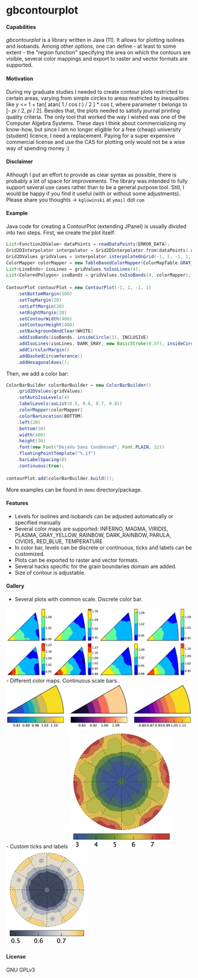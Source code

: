 # gbcontourplot

#### Capabilities
*gbcontourplot* is a library written in Java (11). It allows for plotting isolines and isobands.
Among other options, one can define - at least to some extent - the "region function" specifying the area on which the contours are
visible, several color mappings and export to raster and vector formats are supported.

#### Motivation
During my graduate studies I needed to create contour plots restricted
to certain areas, varying from simple circles to areas restricted by
inequalities like *y* <= 1 + tan[ atan( 1 / cos *t* ) / 2 ] * cos *t*, where parameter t belongs to [- *pi* / 2, *pi* / 2].
Besides that, the plots needed to satisfy journal printing quality criteria.
The only tool that worked the way I wished was one of the Computer Algebra Systems.
These days I think about commercializing my know-how, but
since I am no longer eligible for a free (cheap) university (student) licence, I need a replacement.
Paying for a super expensive commercial license and use the CAS for plotting only would not be a wise
way of spending money :)

#### Disclaimer
Although I put an effort to provide as clear syntax as possible, there is probably a lot of space for improvements.
The library was intended to fully support several use cases rather than to be a general purpose tool.
Still, I would be happy if you find it useful (with or without some adjustments). 
Please share you thoughts -> ```kglowinski``` at ```ymail``` dot ```com```

#### Example
Java code for creating a ContourPlot (extending JPanel) is usually divided into
two steps.
First, we create the plot itself:
```java
List<Function2DValue> dataPoints = readDataPoints(ERROR_DATA);
Grid2DInterpolator interpolator = Grid2DInterpolator.from(dataPoints).withMaxNearest(7);
Grid2DValues gridValues = interpolator.interpolateOnGrid(-1, 1, -1, 1, 100, 100);
ColorMapper colorMapper = new TableBasedColorMapper(ColorMapTable.GRAY_YELLOW.name());
List<LineEnds> isoLines = gridValues.toIsoLines(4);
List<ColoredPolygon> isoBands = gridValues.toIsoBands(4, colorMapper);

ContourPlot contourPlot = new ContourPlot(-1, 1, -1, 1)
    .setBottomMargin(100)
    .setTopMargin(20)
    .setLeftMargin(20)
    .setRightMargin(20)
    .setContourWidth(400)
    .setContourHeight(400)
    .setBackgroundAndClear(WHITE)
    .addIsoBands(isoBands, insideCircle(1), INCLUSIVE)
    .addIsoLines(isoLines, DARK_GRAY, new BasicStroke(0.5f), insideCircle(1), EXCLUSIVE)
    .addCircularMargin()
    .addDashedCircumference()
    .addHexagonalAxes();
```
Then, we add a color bar:
```java
ColorBarBuilder colorBarBuilder = new ColorBarBuilder()
    .grid2DValues(gridValues)
    .setAutoIsoLevels(4)
    .labelLevels(asList(0.5, 0.6, 0.7, 0.8))
    .colorMapper(colorMapper)
    .colorBarLocation(BOTTOM)
    .left(20)
    .bottom(50)
    .width(400)
    .height(30)
    .font(new Font("DejaVu Sans Condensed", Font.PLAIN, 32))
    .floatingPointTemplate("%.1f")
    .barLabelSpacing(0)
    .continuous(true);

contourPlot.add(colorBarBuilder.build());

```
More examples can be found in ```demo``` directory/package.

#### Features

- Levels for isolines and isobands can be adjusted automatically
or specified manually
- Several color maps are supported: INFERNO, MAGMA, VIRIDIS, PLASMA, GRAY_YELLOW, RAINBOW, DARK_RAINBOW, PARULA, CIVIDIS, RED_BLUE, TEMPERATURE
- In color bar, levels can be discrete or continuous, ticks and labels can
be customized.
- Plots can be exported to raster and vector formats.
- Several hacks specific for the grain boundaries domain are added.
- Size of contour is adjustable.

#### Gallery

- Several plots with common scale. Discrete color bar.
<img src="img/ZrO2.png" width="640"/>
- Different color maps. Continuous scale bars.
<img src="img/TiGBPD.png" width="600"/>
- Custom ticks and labels
<img src="img/TiGBCD.png" width="280"/>
<img src="img/TiGBCDerror.png" width="220"/>

#### License
GNU GPLv3